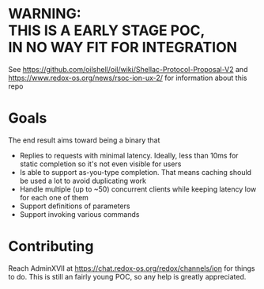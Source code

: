 # WARNING: THIS IS A EARLY STAGE POC, IN NO WAY FIT FOR INTEGRATION
See https://github.com/oilshell/oil/wiki/Shellac-Protocol-Proposal-V2 and https://www.redox-os.org/news/rsoc-ion-ux-2/ for information about this repo

# Goals
The end result aims toward being a binary that
 - Replies to requests with minimal latency. Ideally, less than 10ms for static completion so it's not even visible for users
 - Is able to support as-you-type completion. That means caching should be used a lot to avoid duplicating work
 - Handle multiple (up to ~50) concurrent clients while keeping latency low for each one of them
 - Support definitions of parameters
 - Support invoking various commands

# Contributing
Reach AdminXVII at https://chat.redox-os.org/redox/channels/ion for things to do. This is still an fairly young POC, so any help is greatly appreciated.


